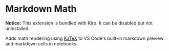 # Markdown Math

**Notice:** This extension is bundled with Kiro. It can be disabled but not uninstalled.

Adds math rendering using [KaTeX](https://katex.org) to VS Code's built-in markdown preview and markdown cells in notebooks.
